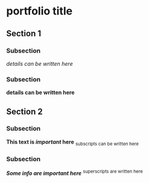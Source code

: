 # portfolio title

## Section 1

### Subsection
*details can be written here*

### Subsection
**details can be written here**
## Section 2

### Subsection
**This text is *important* here**
<sub> subscripts can be written here</sub>

### Subsection
***Some info are important here***
<sup> superscripts are written here </sup>
